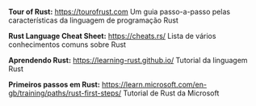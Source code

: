 **Tour of Rust:** https://tourofrust.com
    Um guia passo-a-passo pelas características da linguagem de programação Rust

**Rust Language Cheat Sheet:** https://cheats.rs/
    Lista de vários conhecimentos comuns sobre Rust

**Aprendendo Rust:** https://learning-rust.github.io/
    Tutorial da linguagem Rust
    
**Primeiros passos em Rust:** https://learn.microsoft.com/en-gb/training/paths/rust-first-steps/
    Tutorial de Rust da Microsoft
